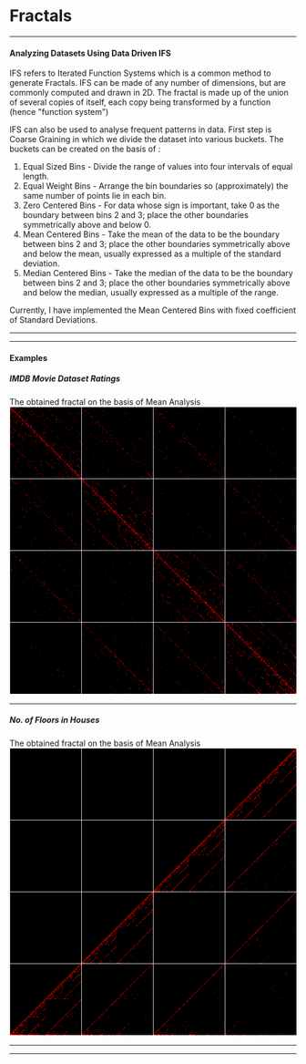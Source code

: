 # Fractals
- - -
#### Analyzing Datasets Using Data Driven IFS
IFS refers to Iterated Function Systems which is a common method to generate Fractals. IFS can be made of any number of dimensions, but are commonly computed and drawn in 2D. The fractal is made up of the union of several copies of itself, each copy being transformed by a function (hence "function system")

IFS can also be used to analyse frequent patterns in data. First step is Coarse Graining in which we divide the dataset into various buckets. The buckets can be created on the basis of :
1. Equal Sized Bins - Divide the range of values into four intervals of equal length.
2. Equal Weight Bins - Arrange the bin boundaries so (approximately) the same number of points lie in each bin.
3. Zero Centered Bins - For data whose sign is important, take 0 as the boundary between bins 2 and 3; place the other boundaries symmetrically above and below 0.
4. Mean Centered Bins - Take the mean of the data to be the boundary between bins 2 and 3; place the other boundaries symmetrically above and below the mean, usually expressed as a multiple of the standard deviation.
5. Median Centered Bins - Take the median of the data to be the boundary between bins 2 and 3; place the other boundaries symmetrically above and below the median, usually expressed as a multiple of the range.

Currently, I have implemented the Mean Centered Bins with fixed coefficient of Standard Deviations.
- - - -
- - - -
#### Examples

##### IMDB Movie Dataset Ratings
The obtained fractal on the basis of Mean Analysis
![IMDB](/datasets/IMDB.png "IMDB Movie Dataset")
- - - - - -
##### No. of Floors in Houses
The obtained fractal on the basis of Mean Analysis
![Floors](/datasets/Floors.png "No. Of Floors")
- - - -
- - - -
